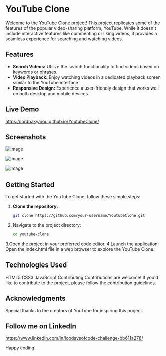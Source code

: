 # YouTube Clone

Welcome to the YouTube Clone project! This project replicates some of the features of the popular video-sharing platform, YouTube. While it doesn't include interactive features like commenting or liking videos, it provides a seamless experience for searching and watching videos.

## Features

- **Search Videos:** Utilize the search functionality to find videos based on keywords or phrases.
- **Video Playback:** Enjoy watching videos in a dedicated playback screen similar to the YouTube interface.
- **Responsive Design:** Experience a user-friendly design that works well on both desktop and mobile devices.

## Live Demo
  https://lordbakyarou.github.io/YoutubeClone/

## Screenshots

![image](https://github.com/lordbakyarou/YoutubeClone/assets/70631103/855c4f56-56ce-40b5-97ca-9c24f06d59f6)

![image](https://github.com/lordbakyarou/YoutubeClone/assets/70631103/df1a0f3d-0783-4441-9c76-e924f43b00b3)

![image](https://github.com/lordbakyarou/YoutubeClone/assets/70631103/c0d9c4b6-f5b8-4a19-993e-73aea9be265d)


## Getting Started

To get started with the YouTube Clone, follow these simple steps:

1. **Clone the repository:**
   ```bash
   git clone https://github.com/your-username/YoutubeClone.git
1. Navigate to the project directory:
   ```bash
   cd youtube-clone
3.Open the project in your preferred code editor.
4.Launch the application:
  Open the index.html file in a web browser to explore the YouTube Clone.

## Technologies Used
  HTML5
  CSS3
  JavaScript
  Contributing
  Contributions are welcome! If you'd like to contribute to the project, please follow the contribution guidelines.

## Acknowledgments
  Special thanks to the creators of YouTube for inspiring this project.

## Follow me on LinkedIn
  https://www.linkedin.com/in/loodaysofcode-challenge-bb611a278/

Happy coding!

